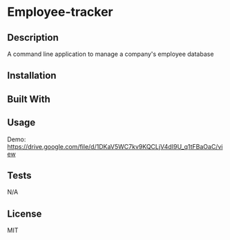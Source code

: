 # Employee-tracker

## Description 

A command line application to manage a company's employee database 

## Installation

## Built With

## Usage

Demo: https://drive.google.com/file/d/1DKaV5WC7kv9KQCLjV4dI9U_q1tFBaOaC/view 

## Tests

N/A

## License
MIT

